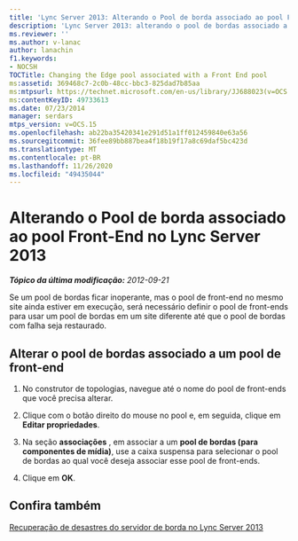 ```yaml
---
title: 'Lync Server 2013: Alterando o Pool de borda associado ao pool Front-End'
description: 'Lync Server 2013: alterando o pool de bordas associado a um pool de front-end.'
ms.reviewer: ''
ms.author: v-lanac
author: lanachin
f1.keywords:
- NOCSH
TOCTitle: Changing the Edge pool associated with a Front End pool
ms:assetid: 369468c7-2c0b-48cc-bbc3-825dad7b85aa
ms:mtpsurl: https://technet.microsoft.com/en-us/library/JJ688023(v=OCS.15)
ms:contentKeyID: 49733613
ms.date: 07/23/2014
manager: serdars
mtps_version: v=OCS.15
ms.openlocfilehash: ab22ba35420341e291d51a1ff012459840e63a56
ms.sourcegitcommit: 36fee89bb887bea4f18b19f17a8c69daf5bc423d
ms.translationtype: MT
ms.contentlocale: pt-BR
ms.lasthandoff: 11/26/2020
ms.locfileid: "49435044"
---
```

# <a name="changing-the-edge-pool-associated-with-a-front-end-pool-in-lync-server-2013"></a>Alterando o Pool de borda associado ao pool Front-End no Lync Server 2013

<div data-xmlns="http://www.w3.org/1999/xhtml">

<div class="topic" data-xmlns="http://www.w3.org/1999/xhtml" data-msxsl="urn:schemas-microsoft-com:xslt" data-cs="https://msdn.microsoft.com/">

<div data-asp="https://msdn2.microsoft.com/asp">



</div>

<div id="mainSection">

<div id="mainBody">

<span> </span>

_**Tópico da última modificação:** 2012-09-21_

Se um pool de bordas ficar inoperante, mas o pool de front-end no mesmo site ainda estiver em execução, será necessário definir o pool de front-ends para usar um pool de bordas em um site diferente até que o pool de bordas com falha seja restaurado.

<div>

## <a name="changing-the-edge-pool-associated-with-a-front-end-pool"></a>Alterar o pool de bordas associado a um pool de front-end

1.  No construtor de topologias, navegue até o nome do pool de front-ends que você precisa alterar.

2.  Clique com o botão direito do mouse no pool e, em seguida, clique em **Editar propriedades**.

3.  Na seção **associações** , em associar a um **pool de bordas (para componentes de mídia)**, use a caixa suspensa para selecionar o pool de bordas ao qual você deseja associar esse pool de front-ends.

4.  Clique em **OK**.

</div>

<div>

## <a name="see-also"></a>Confira também


[Recuperação de desastres do servidor de borda no Lync Server 2013](lync-server-2013-edge-server-disaster-recovery.md)  
  

</div>

</div>

<span> </span>

</div>

</div>

</div>

